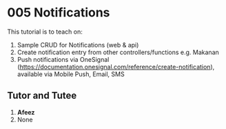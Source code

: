 # 005 Notifications

This tutorial is to teach on:

1.  Sample CRUD for Notifications (web & api)
2.  Create notification entry from other controllers/functions e.g. Makanan
3.  Push notifications via OneSignal (https://documentation.onesignal.com/reference/create-notification), available via Mobile Push, Email, SMS

## Tutor and Tutee

1. __Afeez__ 
2. None